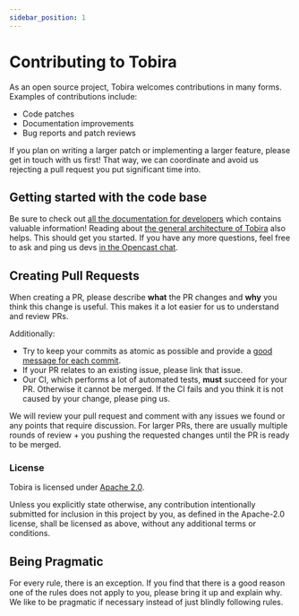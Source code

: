 ```yaml
---
sidebar_position: 1
---
```


# Contributing to Tobira

As an open source project, Tobira welcomes contributions in many forms.
Examples of contributions include:

- Code patches
- Documentation improvements
- Bug reports and patch reviews

If you plan on writing a larger patch or implementing a larger feature, please get in touch with us first!
That way, we can coordinate and avoid us rejecting a pull request you put significant time into.


## Getting started with the code base

Be sure to check out [all the documentation for developers](.) which contains valuable information!
Reading about [the general architecture of Tobira](../overview) also helps.
This should get you started.
If you have any more questions, feel free to ask and ping us devs [in the Opencast chat](https://opencast.org/communication/).


## Creating Pull Requests

When creating a PR, please describe **what** the PR changes and **why** you think this change is useful.
This makes it a lot easier for us to understand and review PRs.

Additionally:

- Try to keep your commits as atomic as possible and provide a [good message for each commit](https://chris.beams.io/posts/git-commit/).
- If your PR relates to an existing issue, please link that issue.
- Our CI, which performs a lot of automated tests, **must** succeed for your PR.
  Otherwise it cannot be merged.
  If the CI fails and you think it is not caused by your change, please ping us.

We will review your pull request and comment with any issues we found or any points that require discussion.
For larger PRs, there are usually multiple rounds of review + you pushing the requested changes until the PR is ready to be merged.

### License

Tobira is licensed under [Apache 2.0](https://github.com/elan-ev/tobira/blob/master/LICENSE).

Unless you explicitly state otherwise, any contribution intentionally submitted
for inclusion in this project by you, as defined in the Apache-2.0 license,
shall be licensed as above, without any additional terms or conditions.


## Being Pragmatic

For every rule, there is an exception.
If you find that there is a good reason one of the rules does not apply to you, please bring it up and explain why.
We like to be pragmatic if necessary instead of just blindly following rules.
